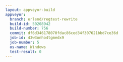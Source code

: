 ```yaml
---
layout: appveyor-build
appveyor:
  branch: erlend/regtest-rewrite
  build-id: 50208942
  build-number: 756
  commit: df6d346178070fdac86ced34f307621bbd7ce36d
  job-id: 43w3onho4tgmedx9
  job-number: 5
  os-name: Windows
  test-result: 0
---
```

